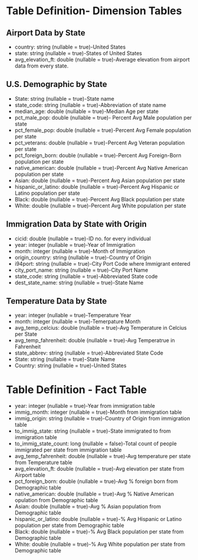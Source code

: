 # **Table Definition- Dimension Tables**
## Airport Data by State
 * country: string (nullable = true)-United States
 * state: string (nullable = true)-States of United States
 * avg_elevation_ft: double (nullable = true)-Average elevation from  airport data from every state.
 
## U.S. Demographic by State
 * State: string (nullable = true)-State name
 * state_code: string (nullable = true)-Abbreviation of state name
 * median_age: double (nullable = true)-Median Age per state
 * pct_male_pop: double (nullable = true)- Percent Avg Male population per state
 * pct_female_pop: double (nullable = true)-Percent Avg Female population per state
 * pct_veterans: double (nullable = true)-Percent Avg Veteran population per state
 * pct_foreign_born: double (nullable = true)-Percent Avg Foreign-Born population per state
 * native_american: double (nullable = true)-Percent Avg Native American population per state
 * Asian: double (nullable = true)-Percent Avg Asian population per state
 * hispanic_or_latino: double (nullable = true)-Percent Avg Hispanic or Latino population per state
 * Black: double (nullable = true)-Percent Avg Black population per state
 * White: double (nullable = true)-Percent Avg White population per state
 
## Immigration Data by State with Origin
 * cicid: double (nullable = true)-ID no. for every individual
 * year: integer (nullable = true)-Year of Immigration
 * month: integer (nullable = true)-Month of Immigration
 * origin_country: string (nullable = true)-Country of Origin
 * i94port: string (nullable = true)-City Port Code where Immigrant entered
 * city_port_name: string (nullable = true)-City Port Name
 * state_code: string (nullable = true)-Abbreviated State code
 * dest_state_name: string (nullable = true)-State Name

## Temperature Data by State
 * year: integer (nullable = true)-Temperature Year
 * month: integer (nullable = true)-Temerpature Month
 * avg_temp_celcius: double (nullable = true)-Avg Temperature in Celcius per State
 * avg_temp_fahrenheit: double (nullable = true)-Avg Temperatrue in Fahrenheit
 * state_abbrev: string (nullable = true)-Abbreviated State Code
 * State: string (nullable = true)-State Name
 * Country: string (nullable = true)-United States

# **Table Definition - Fact Table**
 * year: integer (nullable = true)-Year from immigration table
 * immig_month: integer (nullable = true)-Month from immigration table
 * immig_origin: string (nullable = true)-Country of Origin from immigration table
 * to_immig_state: string (nullable = true)-State immigrated to from immigration table
 * to_immig_state_count: long (nullable = false)-Total count of people immigrated per state from immigration table
 * avg_temp_fahrenheit: double (nullable = true)-Avg temperature per state from Temperature table
 * avg_elevation_ft: double (nullable = true)-Avg elevation per state from Airport table
 * pct_foreign_born: double (nullable = true)-Avg % foreign born from Demographic table
 * native_american: double (nullable = true)-Avg % Native American opulation from Demographic table
 * Asian: double (nullable = true)-Avg % Asian population from Demographic table
 * hispanic_or_latino: double (nullable = true)-% Avg Hispanic or Latino population per state from Demographic table
 * Black: double (nullable = true)-% Avg Black population per state from Demographic table
 * White: double (nullable = true)-% Avg White population per state from Demographic table